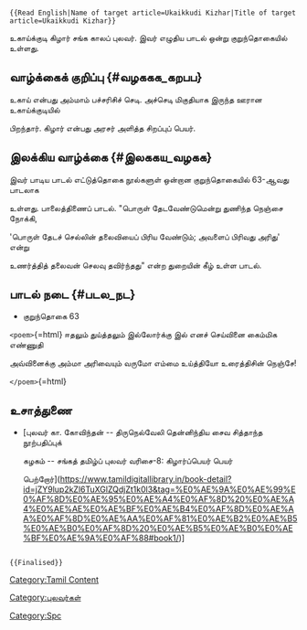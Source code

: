 ```{=mediawiki}
{{Read English|Name of target article=Ukaikkudi Kizhar|Title of target article=Ukaikkudi Kizhar}}
```
உகாய்க்குடி கிழார் சங்க காலப் புலவர். இவர் எழுதிய பாடல் ஒன்று குறுந்தொகையில் உள்ளது.

## வாழ்க்கைக் குறிப்பு {#வழககக_கறபப}

உகாய் என்பது அம்மாம் பச்சரிசிச் செடி. அச்செடி மிகுதியாக இருந்த ஊரான உகாய்க்குடியில்
பிறந்தார். கிழார் என்பது அரசர் அளித்த சிறப்புப் பெயர்.

## இலக்கிய வாழ்க்கை {#இலககய_வழகக}

இவர் பாடிய பாடல் எட்டுத்தொகை நூல்களுள் ஒன்றான குறுந்தொகையில் 63-ஆவது பாடலாக
உள்ளது. பாலைத்திணைப் பாடல். \"பொருள் தேடவேண்டுமென்று துணிந்த நெஞ்சை நோக்கி,
\'பொருள் தேடச் செல்லின் தலைவியைப் பிரிய வேண்டும்; அவளைப் பிரிவது அரிது' என்று
உணர்த்தித் தலைவன் செலவு தவிர்ந்தது\" என்ற துறையின் கீழ் உள்ள பாடல்.

## பாடல் நடை {#படல_நட}

-   குறுந்தொகை 63

`<poem>`{=html} ஈதலும் துய்த்தலும் இல்லோர்க்கு இல் எனச் செய்வினை கைம்மிக எண்ணுதி
அவ்வினைக்கு அம்மா அரிவையும் வருமோ எம்மை உய்த்தியோ உரைத்திசின் நெஞ்சே!
`</poem>`{=html}

## உசாத்துணை

-   [புலவர் கா. கோவிந்தன் -- திருநெல்வேலி தென்னிந்திய சைவ சித்தாந்த நூற்பதிப்புக்
    கழகம் -- சங்கத் தமிழ்ப் புலவர் வரிசை-8: கிழார்ப்பெயர் பெயர்
    பெற்றோர்](https://www.tamildigitallibrary.in/book-detail?id=jZY9lup2kZl6TuXGlZQdjZt1k0l3&tag=%E0%AE%9A%E0%AE%99%E0%AF%8D%E0%AE%95%E0%AE%A4%E0%AF%8D%20%E0%AE%A4%E0%AE%AE%E0%AE%BF%E0%AE%B4%E0%AF%8D%E0%AE%AA%E0%AF%8D%E0%AE%AA%E0%AF%81%E0%AE%B2%E0%AE%B5%E0%AE%B0%E0%AF%8D%20%E0%AE%B5%E0%AE%B0%E0%AE%BF%E0%AE%9A%E0%AF%88#book1/)\]

```{=mediawiki}
{{Finalised}}
```
[Category:Tamil Content](Category:Tamil_Content "wikilink")
[Category:புலவர்கள்](Category:புலவர்கள் "wikilink")
[Category:Spc](Category:Spc "wikilink")
